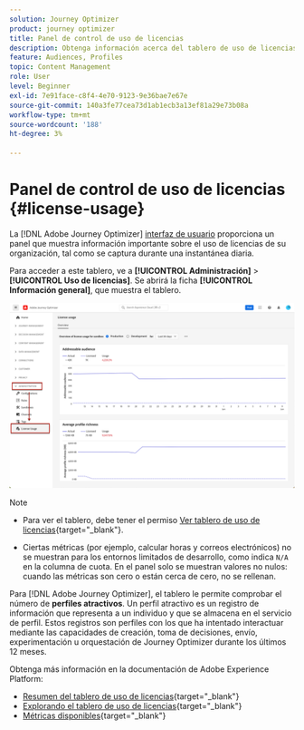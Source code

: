 ```yaml
---
solution: Journey Optimizer
product: journey optimizer
title: Panel de control de uso de licencias
description: Obtenga información acerca del tablero de uso de licencias de Journey Optimizer
feature: Audiences, Profiles
topic: Content Management
role: User
level: Beginner
exl-id: 7e91face-c8f4-4e70-9123-9e36bae7e67e
source-git-commit: 140a3fe77cea73d1ab1ecb3a13ef81a29e73b08a
workflow-type: tm+mt
source-wordcount: '188'
ht-degree: 3%

---
```


# Panel de control de uso de licencias {#license-usage}

La [!DNL Adobe Journey Optimizer] [interfaz de usuario](../start/user-interface.md) proporciona un panel que muestra información importante sobre el uso de licencias de su organización, tal como se captura durante una instantánea diaria.

Para acceder a este tablero, ve a **[!UICONTROL Administración]** > **[!UICONTROL Uso de licencias]**. Se abrirá la ficha **[!UICONTROL Información general]**, que muestra el tablero.

![Resumen del tablero de uso de licencias](assets/license-usage-dashboard.png)

>[!NOTE]
>
>* Para ver el tablero, debe tener el permiso [Ver tablero de uso de licencias](https://experienceleague.adobe.com/docs/experience-platform/dashboards/permissions.html#available-permissions){target="_blank"}.
>
>* Ciertas métricas (por ejemplo, calcular horas y correos electrónicos) no se muestran para los entornos limitados de desarrollo, como indica `N/A` en la columna de cuota. En el panel solo se muestran valores no nulos: cuando las métricas son cero o están cerca de cero, no se rellenan.


Para [!DNL Adobe Journey Optimizer], el tablero le permite comprobar el número de **perfiles atractivos**. Un perfil atractivo es un registro de información que representa a un individuo y que se almacena en el servicio de perfil. Estos registros son perfiles con los que ha intentado interactuar mediante las capacidades de creación, toma de decisiones, envío, experimentación u orquestación de Journey Optimizer durante los últimos 12 meses.

Obtenga más información en la documentación de Adobe Experience Platform:

* [Resumen del tablero de uso de licencias](https://experienceleague.adobe.com/docs/experience-platform/dashboards/guides/license-usage.html){target="_blank"}
* [Explorando el tablero de uso de licencias](https://experienceleague.adobe.com/docs/experience-platform/dashboards/guides/license-usage.html#exploring-the-license-usage-dashboard){target="_blank"}
* [Métricas disponibles](https://experienceleague.adobe.com/docs/experience-platform/dashboards/guides/license-usage.html?lang=es#available-metrics){target="_blank"}

